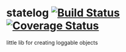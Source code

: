 # statelog [![Build Status](https://travis-ci.org/plusgut/statelog.svg)](https://travis-ci.org/plusgut/statelog) [![Coverage Status](https://coveralls.io/repos/github/plusgut/statelog/badge.svg)](https://coveralls.io/github/plusgut/statelog)

little lib for creating loggable objects
